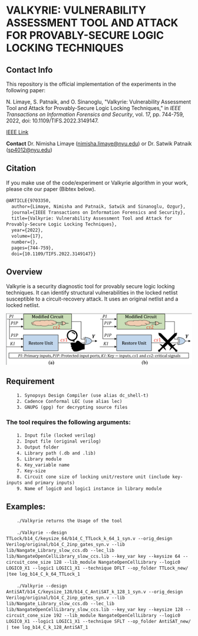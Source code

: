 # VALKYRIE: VULNERABILITY ASSESSMENT TOOL AND ATTACK FOR PROVABLY-SECURE LOGIC LOCKING TECHNIQUES
## Contact Info
This repository is the official implementation of the experiments in the following paper:

N. Limaye, S. Patnaik, and O. Sinanoglu, "Valkyrie: Vulnerability Assessment Tool and Attack for Provably-Secure Logic Locking Techniques," in *IEEE Transactions on Information Forensics and Security*, vol. 17, pp. 744-759, 2022, doi: 10.1109/TIFS.2022.3149147.

[IEEE Link](https://ieeexplore.ieee.org/document/9703350)

**Contact**
Dr. Nimisha Limaye (nimisha.limaye@nyu.edu) or Dr. Satwik Patnaik (sp4012@nyu.edu)
## Citation
If you make use of the code/experiment or Valkyrie algorithm in your work, please cite our paper (Bibtex below).
```
@ARTICLE{9703350,
  author={Limaye, Nimisha and Patnaik, Satwik and Sinanoglu, Ozgur},
  journal={IEEE Transactions on Information Forensics and Security},
  title={Valkyrie: Vulnerability Assessment Tool and Attack for Provably-Secure Logic Locking Techniques},
  year={2022},
  volume={17},
  number={},
  pages={744-759},
  doi={10.1109/TIFS.2022.3149147}}
```
## Overview
Valkyrie is a security diagnostic tool for provably secure logic locking techniques. It can identify structural vulnerabilities in the locked netlist susceptible to a circuit-recovery attack. It uses an original netlist and a locked netlist.

![Valkyrie](./Valkyrie.png)

## Requirement
        1. Synopsys Design Compiler (use alias dc_shell-t)
        2. Cadence Conformal LEC (use alias lec)
        3. GNUPG (gpg) for decrypting source files

### The tool requires the following arguments:
        1. Input file (locked verilog)
        2. Input file (original verilog)
        3. Output folder
        4. Library path (.db and .lib)
        5. Library module
        6. Key_variable name
        7. Key-size
        8. Circuit cone size of locking unit/restore unit (include key-inputs and primary inputs)
        9. Name of logic0 and logic1 instance in library module

## Examples:
        ./Valkyrie returns the Usage of the tool

        ./Valkyrie --design TTLock/b14_C/keysize_64/b14_C_TTLock_k_64_1_syn.v --orig_design Verilog/original/b14_C_2inp_gates_syn.v --lib lib/Nangate_Library_slow_ccs.db --lec_lib lib/NangateOpenCellLibrary_slow_ccs.lib --key_var key --keysize 64 --circuit_cone_size 128 --lib_module NangateOpenCellLibrary --logic0 LOGIC0_X1 --logic1 LOGIC1_X1 --technique DFLT --op_folder TTLock_new/ |tee log_b14_C_k_64_TTLock_1

        ./Valkyrie --design AntiSAT/b14_C/keysize_128/b14_C_AntiSAT_k_128_1_syn.v --orig_design Verilog/original/b14_C_2inp_gates_syn.v --lib lib/Nangate_Library_slow_ccs.db --lec_lib lib/NangateOpenCellLibrary_slow_ccs.lib --key_var key --keysize 128 --circuit_cone_size 192 --lib_module NangateOpenCellLibrary --logic0 LOGIC0_X1 --logic1 LOGIC1_X1 --technique SFLT --op_folder AntiSAT_new/ | tee log_b14_C_k_128_AntiSAT_1
        
